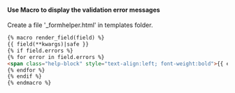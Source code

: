 #### Use Macro to display the validation error messages

Create a file '_formhelper.html' in templates folder.

```html
{% macro render_field(field) %}
{{ field(**kwargs)|safe }}
{% if field.errors %}
{% for error in field.errors %}
<span class="help-block" style="text-align:left; font-weight:bold">{{ error }}</span>
{% endfor %}
{% endif %}
{% endmacro %}
```